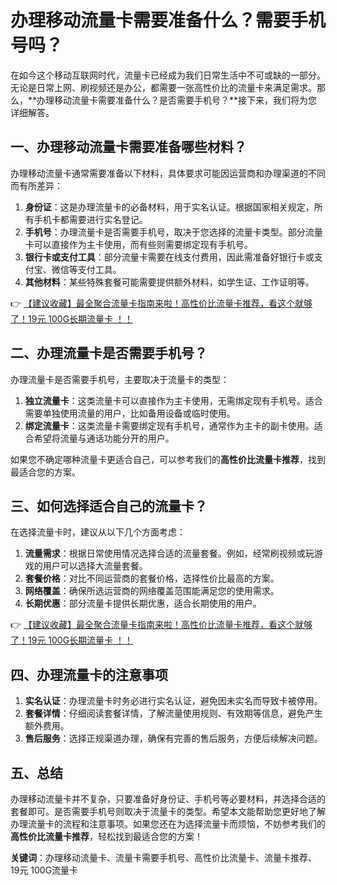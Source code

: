 # 办理移动流量卡需要准备什么？需要手机号吗？

在如今这个移动互联网时代，流量卡已经成为我们日常生活中不可或缺的一部分。无论是日常上网、刷视频还是办公，都需要一张高性价比的流量卡来满足需求。那么，**办理移动流量卡需要准备什么？是否需要手机号？**接下来，我们将为您详细解答。

## 一、办理移动流量卡需要准备哪些材料？

办理移动流量卡通常需要准备以下材料，具体要求可能因运营商和办理渠道的不同而有所差异：

1. **身份证**：这是办理流量卡的必备材料，用于实名认证。根据国家相关规定，所有手机卡都需要进行实名登记。
2. **手机号**：办理流量卡是否需要手机号，取决于您选择的流量卡类型。部分流量卡可以直接作为主卡使用，而有些则需要绑定现有手机号。
3. **银行卡或支付工具**：部分流量卡需要在线支付费用，因此需准备好银行卡或支付宝、微信等支付工具。
4. **其他材料**：某些特殊套餐可能需要提供额外材料，如学生证、工作证明等。

👉 [【建议收藏】最全聚合流量卡指南来啦！高性价比流量卡推荐，看这个就够了！19元 100G长期流量卡 ！！](https://bit.ly/Liuliangka)

## 二、办理流量卡是否需要手机号？

办理流量卡是否需要手机号，主要取决于流量卡的类型：

1. **独立流量卡**：这类流量卡可以直接作为主卡使用，无需绑定现有手机号。适合需要单独使用流量的用户，比如备用设备或临时使用。
2. **绑定流量卡**：这类流量卡需要绑定现有手机号，通常作为主卡的副卡使用。适合希望将流量与通话功能分开的用户。

如果您不确定哪种流量卡更适合自己，可以参考我们的**高性价比流量卡推荐**，找到最适合您的方案。

## 三、如何选择适合自己的流量卡？

在选择流量卡时，建议从以下几个方面考虑：

1. **流量需求**：根据日常使用情况选择合适的流量套餐。例如，经常刷视频或玩游戏的用户可以选择大流量套餐。
2. **套餐价格**：对比不同运营商的套餐价格，选择性价比最高的方案。
3. **网络覆盖**：确保所选运营商的网络覆盖范围能满足您的使用需求。
4. **长期优惠**：部分流量卡提供长期优惠，适合长期使用的用户。

👉 [【建议收藏】最全聚合流量卡指南来啦！高性价比流量卡推荐，看这个就够了！19元 100G长期流量卡 ！！](https://bit.ly/Liuliangka)

## 四、办理流量卡的注意事项

1. **实名认证**：办理流量卡时务必进行实名认证，避免因未实名而导致卡被停用。
2. **套餐详情**：仔细阅读套餐详情，了解流量使用规则、有效期等信息，避免产生额外费用。
3. **售后服务**：选择正规渠道办理，确保有完善的售后服务，方便后续解决问题。

## 五、总结

办理移动流量卡并不复杂，只要准备好身份证、手机号等必要材料，并选择合适的套餐即可。是否需要手机号则取决于流量卡的类型。希望本文能帮助您更好地了解办理流量卡的流程和注意事项。如果您还在为选择流量卡而烦恼，不妨参考我们的**高性价比流量卡推荐**，轻松找到最适合您的方案！

**关键词**：办理移动流量卡、流量卡需要手机号、高性价比流量卡、流量卡推荐、19元 100G流量卡